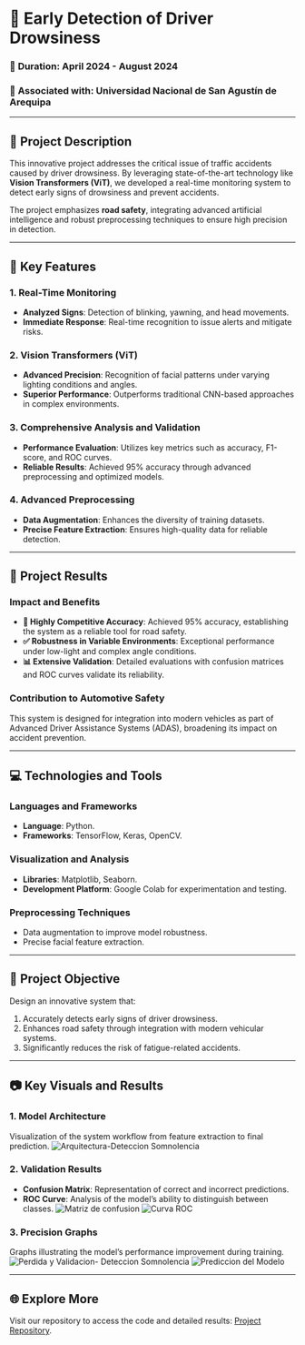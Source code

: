 # 🚗 **Early Detection of Driver Drowsiness**

### 📅 **Duration**: April 2024 - August 2024  
### 🏫 **Associated with**: Universidad Nacional de San Agustín de Arequipa  

---

## 📝 **Project Description**  
This innovative project addresses the critical issue of traffic accidents caused by driver drowsiness. By leveraging state-of-the-art technology like **Vision Transformers (ViT)**, we developed a real-time monitoring system to detect early signs of drowsiness and prevent accidents.

The project emphasizes **road safety**, integrating advanced artificial intelligence and robust preprocessing techniques to ensure high precision in detection.

---

## 🚀 **Key Features**

### **1. Real-Time Monitoring**  
- **Analyzed Signs**: Detection of blinking, yawning, and head movements.  
- **Immediate Response**: Real-time recognition to issue alerts and mitigate risks.

### **2. Vision Transformers (ViT)**  
- **Advanced Precision**: Recognition of facial patterns under varying lighting conditions and angles.  
- **Superior Performance**: Outperforms traditional CNN-based approaches in complex environments.

### **3. Comprehensive Analysis and Validation**  
- **Performance Evaluation**: Utilizes key metrics such as accuracy, F1-score, and ROC curves.  
- **Reliable Results**: Achieved 95% accuracy through advanced preprocessing and optimized models.

### **4. Advanced Preprocessing**  
- **Data Augmentation**: Enhances the diversity of training datasets.  
- **Precise Feature Extraction**: Ensures high-quality data for reliable detection.

---

## 🎯 **Project Results**

### **Impact and Benefits**  
- **📌 Highly Competitive Accuracy**: Achieved 95% accuracy, establishing the system as a reliable tool for road safety.  
- **✅ Robustness in Variable Environments**: Exceptional performance under low-light and complex angle conditions.  
- **📊 Extensive Validation**: Detailed evaluations with confusion matrices and ROC curves validate its reliability.  

### **Contribution to Automotive Safety**  
This system is designed for integration into modern vehicles as part of Advanced Driver Assistance Systems (ADAS), broadening its impact on accident prevention.

---

## 💻 **Technologies and Tools**

### **Languages and Frameworks**  
- **Language**: Python.  
- **Frameworks**: TensorFlow, Keras, OpenCV.  

### **Visualization and Analysis**  
- **Libraries**: Matplotlib, Seaborn.  
- **Development Platform**: Google Colab for experimentation and testing.

### **Preprocessing Techniques**  
- Data augmentation to improve model robustness.  
- Precise facial feature extraction.

---

## 🌟 **Project Objective**  
Design an innovative system that:  
1. Accurately detects early signs of driver drowsiness.  
2. Enhances road safety through integration with modern vehicular systems.  
3. Significantly reduces the risk of fatigue-related accidents.

---

## 📷 **Key Visuals and Results**

### **1. Model Architecture**  
Visualization of the system workflow from feature extraction to final prediction.
![Arquitectura-Deteccion Somnolencia](https://github.com/user-attachments/assets/e95a465b-fe0f-4812-a1ba-4bf1349a0330)

### **2. Validation Results**  
- **Confusion Matrix**: Representation of correct and incorrect predictions.  
- **ROC Curve**: Analysis of the model’s ability to distinguish between classes.
![Matriz de confusion](https://github.com/user-attachments/assets/3394ac25-6f46-4af1-8f0d-54694aea8268)
![Curva ROC](https://github.com/user-attachments/assets/7acd6702-ee90-4f6d-82d5-f92f7490b4a4)

### **3. Precision Graphs**  
Graphs illustrating the model’s performance improvement during training.
![Perdida y Validacion- Deteccion Somnolencia](https://github.com/user-attachments/assets/aca02142-b299-47f7-b279-ef6cf84c6658)
![Prediccion del Modelo](https://github.com/user-attachments/assets/21e10bda-ca14-4d44-979d-95aa5f8c88b1)

---

## 🌐 **Explore More**  
Visit our repository to access the code and detailed results: [Project Repository](https://github.com/MayogaDev/Early-Detection-of-Driver-Drowsiness.git). 
